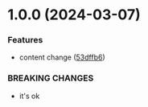 # 1.0.0 (2024-03-07)


### Features

* content change ([53dffb6](https://github.com/PetrovaAlya/git-extended/commit/53dffb6e76eb2645bbcc5165632d4d27c5158501))


### BREAKING CHANGES

* it's ok



